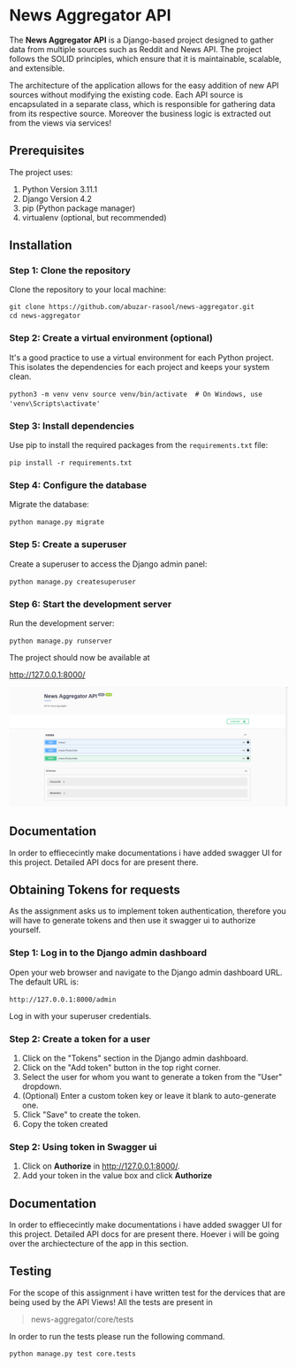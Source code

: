 # News Aggregator API

The **News Aggregator API** is a Django-based project designed to gather data from multiple sources such as Reddit and News API. The project follows the SOLID principles, which ensure that it is maintainable, scalable, and extensible.

The architecture of the application allows for the easy addition of new API sources without modifying the existing code. Each API source is encapsulated in a separate class, which is responsible for gathering data from its respective source. Moreover the business logic is extracted out from the views via services!


## Prerequisites

The project uses:
1. Python Version 3.11.1
2. Django Version 4.2
3. pip (Python package manager)
4. virtualenv (optional, but recommended)

## Installation



### Step 1: Clone the repository

Clone the repository to your local machine:


    git clone https://github.com/abuzar-rasool/news-aggregator.git
    cd news-aggregator
### Step 2: Create a virtual environment (optional)

It's a good practice to use a virtual environment for each Python project. This isolates the dependencies for each project and keeps your system clean.

`python3 -m venv venv
source venv/bin/activate  # On Windows, use 'venv\Scripts\activate'`

### Step 3: Install dependencies

Use pip to install the required packages from the `requirements.txt` file:

`pip install -r requirements.txt`

### Step 4: Configure the database

Migrate the database:

`python manage.py migrate`

### Step 5: Create a superuser

Create a superuser to access the Django admin panel:

`python manage.py createsuperuser`


### Step 6: Start the development server

Run the development server:

`python manage.py runserver`

The project should now be available at

http://127.0.0.1:8000/


![Swagger UI on the index page of the app](https://github.com/abuzar-rasool/news-aggregator/blob/main/images/index.PNG?raw=true)

## Documentation
In order to effiececintly make documentations i have added swagger UI for this project. Detailed API docs for are present there.

## Obtaining Tokens for requests
As the assignment asks us to implement token authentication, therefore you will have to generate tokens and then use it swagger ui to authorize yourself.

### Step 1: Log in to the Django admin dashboard

Open your web browser and navigate to the Django admin dashboard URL. The default URL is:

`http://127.0.0.1:8000/admin` 

Log in with your superuser credentials.


### Step 2: Create a token for a user

1.  Click on the "Tokens" section in the Django admin dashboard.
2.  Click on the "Add token" button in the top right corner.
3.  Select the user for whom you want to generate a token from the "User" dropdown.
4.  (Optional) Enter a custom token key or leave it blank to auto-generate one.
5.  Click "Save" to create the token.
6. Copy the token created


### Step 2: Using token in Swagger ui

1. Click on **Authorize**  in http://127.0.0.1:8000/.
2. Add your token in the value box and click **Authorize**

## Documentation
In order to effiececintly make documentations i have added swagger UI for this project. Detailed API docs for are present there. Hoever i will be going over the archiectecture of the app in this section.


## Testing
For the scope of this assignment i have written test for the dervices that are being used by the API Views!
All the tests are present in 

> news-aggregator/core/tests

In order to run the tests please run the following command.

    python manage.py test core.tests


